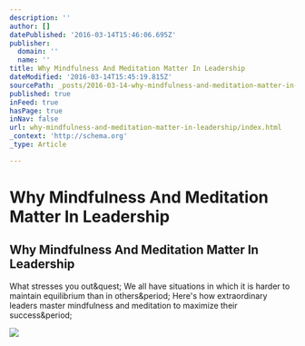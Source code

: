 ```yaml
---
description: ''
author: []
datePublished: '2016-03-14T15:46:06.695Z'
publisher:
  domain: ''
  name: ''
title: Why Mindfulness And Meditation Matter In Leadership
dateModified: '2016-03-14T15:45:19.815Z'
sourcePath: _posts/2016-03-14-why-mindfulness-and-meditation-matter-in-leadership.md
published: true
inFeed: true
hasPage: true
inNav: false
url: why-mindfulness-and-meditation-matter-in-leadership/index.html
_context: 'http://schema.org'
_type: Article

---
```

# Why Mindfulness And Meditation Matter In Leadership

<article style=""><h1>Why Mindfulness And Meditation Matter In Leadership</h1><p>What stresses you out&amp;quest; We all have situations in which it is harder to maintain equilibrium than in others&amp;period; Here's how extraordinary leaders master mindfulness and meditation to maximize their success&amp;period;</p><img src="http://blogs-images.forbes.com/christinecomaford/files/2016/03/STI-3.13.png" /></article>